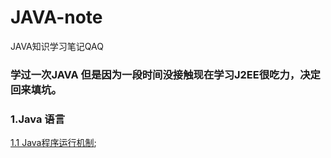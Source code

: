 # JAVA-note
JAVA知识学习笔记QAQ

### 学过一次JAVA 但是因为一段时间没接触现在学习J2EE很吃力，决定回来填坑。


### 1.Java 语言

[1.1 Java程序运行机制](./01/0001.md);
